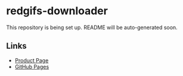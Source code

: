 # redgifs-downloader

This repository is being set up. README will be auto-generated soon.

## Links
- [Product Page](https://serp.ly/redgifs-downloader)
- [GitHub Pages](https://serpapps.github.io/redgifs-downloader)
